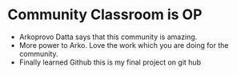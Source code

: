 # Community Classroom is OP

- Arkoprovo Datta says that this community is amazing.
- More power to Arko. Love the work which you are doing for the community.
- Finally learned Github
this is my final project on git hub

